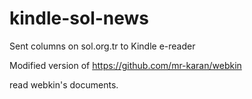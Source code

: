 # kindle-sol-news
Sent columns on sol.org.tr to Kindle e-reader


Modified version of https://github.com/mr-karan/webkin

read webkin's documents.
